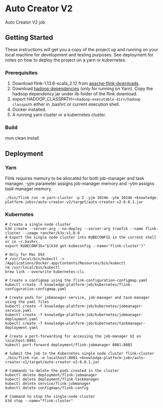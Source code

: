 # Auto Creator V2

Auto Creator V2 job

## Getting Started

These instructions will get you a copy of the project up and running on your local machine for development and testing purposes. See deployment for notes on how to deploy the project on a yarn or kubernetes.
### Prerequisites

1. Download flink-1.13.6-scala_2.12 from [apache-flink-downloads](https://www.apache.org/dyn/closer.lua/flink/flink-1.13.6/flink-1.13.6-bin-scala_2.12.tgz). 
2. Download [hadoop dependencies](https://repo.maven.apache.org/maven2/org/apache/flink/flink-shaded-hadoop-2-uber/2.8.3-10.0/flink-shaded-hadoop-2-uber-2.8.3-10.0.jar) (only for running on Yarn). Copy the hadoop dependency jar under lib folder of the flink download.
3. export HADOOP_CLASSPATH=`<hadoop-executable-dir>/hadoop classpath` either in .bashrc or current execution shell.
4. Docker installed.
5. A running yarn cluster or a kubernetes cluster.

### Build

mvn clean install

## Deployment

### Yarn

Flink requires memory to be allocated for both job-manager and task manager. -yjm parameter assigns job-manager memory and -ytm assigns task-manager memory.

```
./bin/flink run -m yarn-cluster -p 2 -yjm 1024m -ytm 1024m <knowledge-platform-jobs>/auto-creator-v2/target/auto-creator-v2-0.0.1.jar
```

### Kubernetes

```
# Create a single node cluster
k3d create --server-arg --no-deploy --server-arg traefik --name flink-cluster --image rancher/k3s:v1.0.0
# Export the single node cluster into KUBECONFIG in the current shell or in ~/.bashrc.
export KUBECONFIG="$(k3d get-kubeconfig --name='flink-cluster')"

# Only for Mac OSX
# /usr/local/bin/kubectl -> /Applications/Docker.app/Contents/Resources/bin/kubectl
rm /usr/local/bin/kubectl
brew link --overwrite kubernetes-cli

# Create a configmap using the flink-configuration-configmap.yaml
kubectl create -f knowledge-platform-job/kubernetes/flink-configuration-configmap.yaml

# Create pods for jobmanager-service, job-manager and task-manager using the yaml files
kubectl create -f knowledge-platform-job/kubernetes/jobmanager-service.yaml
kubectl create -f knowledge-platform-job/kubernetes/jobmanager-deployment.yaml
kubectl create -f knowledge-platform-job/kubernetes/taskmanager-deployment.yaml

# Create a port-forwarding for accessing the job-manager UI on localhost:8081
kubectl port-forward deployment/flink-jobmanager 8081:8081

# Submit the job to the Kubernetes single node cluster flink-cluster
./bin/flink run -m localhost:8081 <knowledge-platform-job>/auto-creator-v2/target/auto-creator-v2-0.0.1.jar

# Commands to delete the pods created in the cluster
kubectl delete deployment/flink-jobmanager
kubectl delete deployment/flink-taskmanager
kubectl delete service/flink-jobmanager
kubectl delete configmaps/flink-config

# Command to stop the single-node cluster
k3d stop --name="flink-cluster"
```
